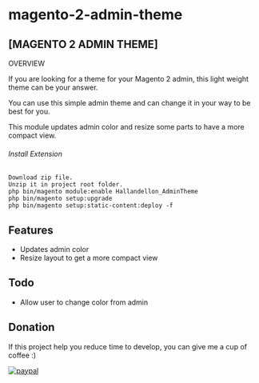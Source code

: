 # magento-2-admin-theme
## [MAGENTO 2 ADMIN THEME]

OVERVIEW

If you are looking for a theme for your Magento 2 admin, this light weight theme can be your answer. 

You can use this simple admin theme and can change it in your way to be best for you.

This module updates admin color and resize some parts to have a more compact view.

###### Install Extension
```
Download zip file.
Unzip it in project root folder. 
php bin/magento module:enable Hallandellon_AdminTheme
php bin/magento setup:upgrade
php bin/magento setup:static-content:deploy -f

```

## Features
- Updates admin color
- Resize layout to get a more compact view

## Todo
- Allow user to change color from admin

## Donation

If this project help you reduce time to develop, you can give me a cup of coffee :) 

[![paypal](https://www.paypalobjects.com/en_US/i/btn/btn_donateCC_LG.gif)](https://www.paypal.com/donate/?hosted_button_id=AGVQPLCJDBYAA)
